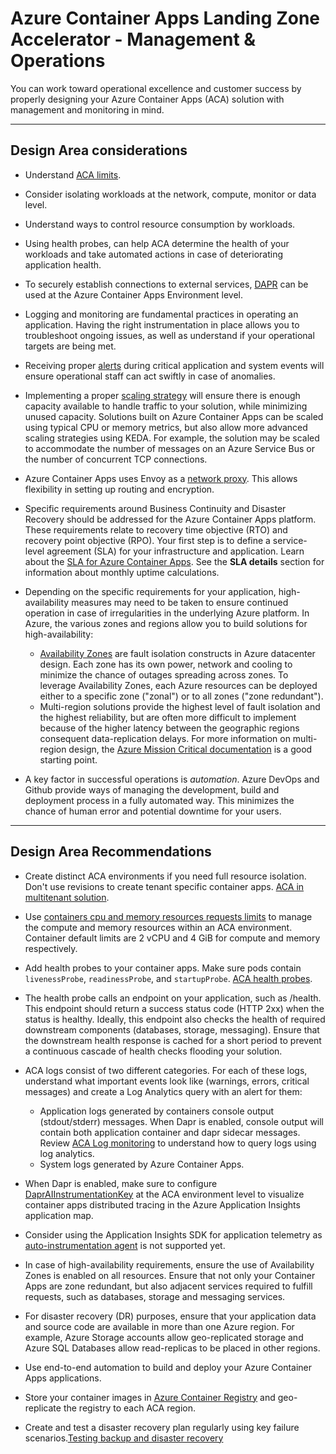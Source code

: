 # Azure Container Apps Landing Zone Accelerator - Management & Operations

You can work toward operational excellence and customer success by properly designing your Azure Container Apps (ACA) solution with management and monitoring in mind.

---
## Design Area considerations

- Understand [ACA limits](https://learn.microsoft.com/en-us/azure/container-apps/quotas).

- Consider isolating workloads at the network, compute, monitor or data level.

- Understand ways to control resource consumption by workloads.

- Using health probes, can help ACA determine the health of your workloads and take automated actions in case of deteriorating application health.

- To securely establish connections to external services, [DAPR](https://learn.microsoft.com/en-us/azure/container-apps/dapr-overview?tabs=bicep1%2Cyaml) can be used at the Azure Container Apps Environment level.

- Logging and monitoring are fundamental practices in operating an application. Having the right instrumentation in place allows you to troubleshoot ongoing issues, as well as understand if your operational targets are being met.

- Receiving proper [alerts](https://learn.microsoft.com/en-us/azure/container-apps/log-monitoring?tabs=bash) during critical application and system events will ensure operational staff can act swiftly in case of anomalies. 

- Implementing a proper [scaling strategy](https://learn.microsoft.com/en-us/azure/container-apps/scale-app?pivots=azure-cli) will ensure there is enough capacity available to handle traffic to your solution, while minimizing unused capacity. Solutions built on Azure Container Apps can be scaled using typical CPU or memory metrics, but also allow more advanced scaling strategies using KEDA. For example, the solution may be scaled to accommodate the number of messages on an Azure Service Bus or the number of concurrent TCP connections.

- Azure Container Apps uses Envoy as a [network proxy](https://learn.microsoft.com/en-us/azure/container-apps/network-proxy). This allows flexibility in setting up routing and encryption.

- Specific requirements around Business Continuity and Disaster Recovery should be addressed for the Azure Container Apps platform. These requirements relate to recovery time objective (RTO) and recovery point objective (RPO). Your first step is to define a service-level agreement (SLA) for your infrastructure and application. Learn about the [SLA for Azure Container Apps](https://azure.microsoft.com/en-us/support/legal/sla/container-apps/v1_0/). See the **SLA details** section for information about monthly uptime calculations.
- Depending on the specific requirements for your application, high-availability measures may need to be taken to ensure continued operation in case of irregularities in the underlying Azure platform. In Azure, the various zones and regions allow you to build solutions for high-availability:
  - [Availability Zones](https://learn.microsoft.com/azure/container-apps/disaster-recovery) are fault isolation constructs in Azure datacenter design. Each zone has its own power, network and cooling to minimize the chance of outages spreading across zones. To leverage Availability Zones, each Azure resources can be deployed either to a specific zone ("zonal") or to all zones ("zone redundant").
  - Multi-region solutions provide the highest level of fault isolation and the highest reliability, but are often more difficult to implement because of the higher latency between the geographic regions consequent data-replication delays. For more information on multi-region design, the [Azure Mission Critical documentation](https://learn.microsoft.com/azure/architecture/framework/mission-critical/mission-critical-application-design) is a good starting point.

- A key factor in successful operations is _automation_. Azure DevOps and Github provide ways of managing the development, build and deployment process in a fully automated way. This minimizes the chance of human error and potential downtime for your users. 

---
## Design Area Recommendations

- Create distinct ACA environments if you need full resource isolation. Don't use revisions to create tenant specific container apps. [ACA in multitenant solution](https://learn.microsoft.com/en-us/azure/architecture/guide/multitenant/service/container-apps).

- Use [containers cpu and memory resources requests limits](https://learn.microsoft.com/en-us/azure/container-apps/containers) to manage the compute and memory resources within an ACA environment. Container default limits are 2 vCPU and 4 GiB for compute and memory respectively.

- Add health probes to your container apps. Make sure pods contain `livenessProbe`, `readinessProbe`, and `startupProbe`. [ACA health probes](https://learn.microsoft.com/en-us/azure/container-apps/health-probes?tabs=arm-template).

- The health probe calls an endpoint on your application, such as /health. This endpoint should return a success status code (HTTP 2xx) when the status is healthy. Ideally, this endpoint also checks the health of required downstream components (databases, storage, messaging). Ensure that the downstream health response is cached for a short period to prevent a continuous cascade of health checks flooding your solution.

- ACA logs consist of two different categories. For each of these logs, understand what important events look like (warnings, errors, critical messages) and create a Log Analytics query with an alert for them:
  - Application logs generated by containers console output (stdout/stderr) messages. When Dapr is enabled, console output will contain both application container and dapr sidecar messages. Review [ACA Log monitoring](https://learn.microsoft.com/en-us/azure/container-apps/log-monitoring?tabs=bash) to understand how to query logs using log analytics.
  - System logs generated by Azure Container Apps.

- When Dapr is enabled, make sure to configure [DaprAIInstrumentationKey](https://learn.microsoft.com/en-us/azure/container-apps/environment) at the ACA environment level to visualize container apps distributed tracing in the Azure Application Insights application map.

- Consider using the Application Insights SDK for application telemetry as [auto-instrumentation agent](https://learn.microsoft.com/en-us/azure/container-apps/observability) is not supported yet.

- In case of high-availability requirements, ensure the use of Availability Zones is enabled on all resources. Ensure that not only your Container Apps are zone redundant, but also adjacent services required to fulfill requests, such as databases, storage and messaging services.

- For disaster recovery (DR) purposes, ensure that your application data and source code are available in more than one Azure region. For example, Azure Storage accounts allow geo-replicated storage and Azure SQL Databases allow read-replicas to be placed in other regions. 

- Use end-to-end automation to build and deploy your Azure Container Apps applications.

- Store your container images in [Azure Container Registry](https://learn.microsoft.com/en-us/azure/container-registry/container-registry-geo-replication) and geo-replicate the registry to each ACA region.

- Create and test a disaster recovery plan regularly using key failure scenarios.[Testing backup and disaster recovery](https://learn.microsoft.com/en-us/azure/architecture/framework/resiliency/backup-and-recovery)

